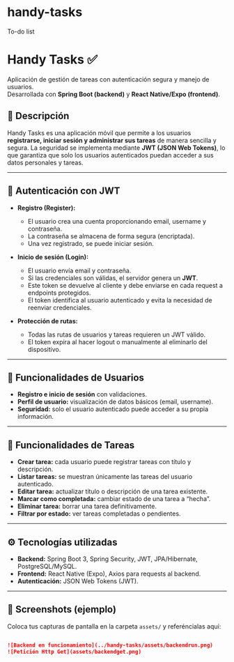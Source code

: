 # handy-tasks
To-do list

# Handy Tasks ✅

Aplicación de gestión de tareas con autenticación segura y manejo de usuarios.  
Desarrollada con **Spring Boot (backend)** y **React Native/Expo (frontend)**.  

## 🚀 Descripción
Handy Tasks es una aplicación móvil que permite a los usuarios **registrarse, iniciar sesión y administrar sus tareas** de manera sencilla y segura. La seguridad se implementa mediante **JWT (JSON Web Tokens)**, lo que garantiza que solo los usuarios autenticados puedan acceder a sus datos personales y tareas.

---

## 🔑 Autenticación con JWT
- **Registro (Register):**
  - El usuario crea una cuenta proporcionando email, username y contraseña.
  - La contraseña se almacena de forma segura (encriptada).
  - Una vez registrado, se puede iniciar sesión.

- **Inicio de sesión (Login):**
  - El usuario envía email y contraseña.
  - Si las credenciales son válidas, el servidor genera un **JWT**.
  - Este token se devuelve al cliente y debe enviarse en cada request a endpoints protegidos.
  - El token identifica al usuario autenticado y evita la necesidad de reenviar credenciales.

- **Protección de rutas:**
  - Todas las rutas de usuarios y tareas requieren un JWT válido.
  - El token expira al hacer logout o manualmente al eliminarlo del dispositivo.

---

## 👤 Funcionalidades de Usuarios
- **Registro e inicio de sesión** con validaciones.
- **Perfil de usuario:** visualización de datos básicos (email, username).
- **Seguridad:** solo el usuario autenticado puede acceder a su propia información.

---

## 📝 Funcionalidades de Tareas
- **Crear tarea:** cada usuario puede registrar tareas con título y descripción.
- **Listar tareas:** se muestran únicamente las tareas del usuario autenticado.
- **Editar tarea:** actualizar título o descripción de una tarea existente.
- **Marcar como completada:** cambiar estado de una tarea a “hecha”.
- **Eliminar tarea:** borrar una tarea definitivamente.
- **Filtrar por estado:** ver tareas completadas o pendientes.

---

## ⚙️ Tecnologías utilizadas
- **Backend:** Spring Boot 3, Spring Security, JWT, JPA/Hibernate, PostgreSQL/MySQL.  
- **Frontend:** React Native (Expo), Axios para requests al backend.  
- **Autenticación:** JSON Web Tokens (JWT).  

---

## 📸 Screenshots (ejemplo)
Coloca tus capturas de pantalla en la carpeta `assets/` y referéncialas aquí:  

```markdown

![Backend en funcionamiento](../handy-tasks/assets/backendrun.png)
![Petición Http Get](assets/backendget.png)


